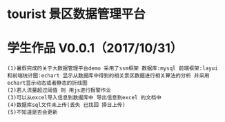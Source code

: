 # tourist 景区数据管理平台
  学生作品 V0.0.1（2017/10/31）
  ===========================
    (1)暑假完成的关于大数据管理平台demo 采用了ssm框架 数据库:mysql 前端框架:layui 和前端统计图:echart 显示从数据库中得到的相关景区数据进行相关算法的分析 并采用 echart显示动态或者静态的折线图
    (2)若人流量超过阈值 则 用js进行报警作业
    (3)可以从excel导入信息到数据库中 导出信息到excel 的文档中
    (4)数据库sql文件未上传(丢失 已找回 择日上传)
    (5)不知道是否会更新
